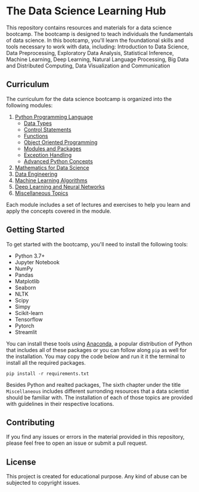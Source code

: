 # The Data Science Learning Hub

This repository contains resources and materials for a data science bootcamp. The bootcamp is designed to teach individuals the fundamentals of data science. In this bootcamp, you'll learn the foundational skills and tools necessary to work with data, including: Introduction to Data Science, Data Preprocessing, Exploratory Data Analysis, Statistical Inference, Machine Learning, Deep Learning, Natural Language Processing, Big Data and Distributed Computing, Data Visualization and Communication

## Curriculum

The curriculum for the data science bootcamp is organized into the following modules:

1. [Python Programming Language](https://github.com/arunism/The-Data-Science-Learning-Hub/tree/master/01-Python)
    - [Data Types](https://github.com/arunism/The-Data-Science-Learning-Hub/tree/master/01-Python/01-Data-Types)
    - [Control Statements](https://github.com/arunism/The-Data-Science-Learning-Hub/tree/master/01-Python/02-Control-Statements)
    - [Functions](https://github.com/arunism/The-Data-Science-Learning-Hub/tree/master/01-Python/03-Functions)
    - [Object Oriented Programming](https://github.com/arunism/The-Data-Science-Learning-Hub/tree/master/01-Python/04-Object-Oriented-Programming)
    - [Modules and Packages](https://github.com/arunism/The-Data-Science-Learning-Hub/tree/master/01-Python/05-Modules-and-Packages)
    - [Exception Handling](https://github.com/arunism/The-Data-Science-Learning-Hub/tree/master/01-Python/06-Exception-Handling)
    - [Advanced Python Concepts](https://github.com/arunism/The-Data-Science-Learning-Hub/tree/master/01-Python/07-Advanced-Python)
2. [Mathematics for Data Science](https://github.com/arunism/The-Data-Science-Learning-Hub/tree/master/02-Mathematics)
3. [Data Engineering](https://github.com/arunism/The-Data-Science-Learning-Hub/tree/master/03-Data-Engineering)
4. [Machine Learning Algorithms](https://github.com/arunism/The-Data-Science-Learning-Hub/tree/master/04-Machine-Learning)
5. [Deep Learning and Neural Networks](https://github.com/arunism/The-Data-Science-Learning-Hub/tree/master/05-Deep-Learning)
6. [Miscellaneous Topics](https://github.com/arunism/The-Data-Science-Learning-Hub/tree/master/06-Miscellaneous)

Each module includes a set of lectures and exercises to help you learn and apply the concepts covered in the module.

## Getting Started

To get started with the bootcamp, you'll need to install the following tools:

- Python 3.7+
- Jupyter Notebook
- NumPy
- Pandas
- Matplotlib
- Seaborn
- NLTK
- Scipy
- Simpy
- Scikit-learn
- Tensorflow
- Pytorch
- Streamlit

You can install these tools using [Anaconda](https://www.anaconda.com/products/individual), a popular distribution of Python that includes all of these packages or you can follow along `pip` as well for the installation. You may copy the code below and run it it the terminal to install all the required packages.

```
pip install -r requirements.txt
```

Besides Python and realted packages, The sixth chapter under the title `Miscellaneous` includes different surronding resources that a data scientist should be familiar with. The installation of each of those topics are provided with guidelines in their respective locations.

## Contributing

If you find any issues or errors in the material provided in this repository, please feel free to open an issue or submit a pull request.

## License

This project is created for educational purpose. Any kind of abuse can be subjected to copyright issues.
